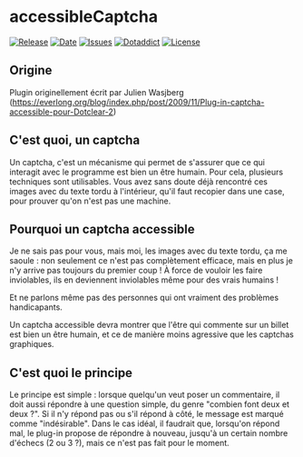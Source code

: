 # accessibleCaptcha

[![Release](https://img.shields.io/github/v/release/franck-paul/antiflood)](https://github.com/franck-paul/antiflood/releases)
[![Date](https://img.shields.io/github/release-date/franck-paul/antiflood)](https://github.com/franck-paul/antiflood/releases)
[![Issues](https://img.shields.io/github/issues/franck-paul/antiflood)](https://github.com/franck-paul/antiflood/issues)
[![Dotaddict](https://img.shields.io/badge/dotaddict-official-green.svg)](https://plugins.dotaddict.org/dc2/details/antiflood)
[![License](https://img.shields.io/github/license/franck-paul/antiflood)](https://github.com/franck-paul/antiflood/blob/master/LICENSE)

## Origine

Plugin originellement écrit par Julien Wasjberg (<https://everlong.org/blog/index.php/post/2009/11/Plug-in-captcha-accessible-pour-Dotclear-2>)

## C'est quoi, un captcha

Un captcha, c'est un mécanisme qui permet de s'assurer que ce qui interagit avec le programme est bien un être humain. Pour cela, plusieurs techniques sont utilisables. Vous avez sans doute déjà rencontré ces images avec du texte tordu à l'intérieur, qu'il faut recopier dans une case, pour prouver qu'on n'est pas une machine.

## Pourquoi un captcha accessible

Je ne sais pas pour vous, mais moi, les images avec du texte tordu, ça me saoule : non seulement ce n'est pas complètement efficace, mais en plus je n'y arrive pas toujours du premier coup ! À force de vouloir les faire inviolables, ils en deviennent inviolables même pour des vrais humains !

Et ne parlons même pas des personnes qui ont vraiment des problèmes handicapants.

Un captcha accessible devra montrer que l'être qui commente sur un billet est bien un être humain, et ce de manière moins agressive que les captchas graphiques.

## C'est quoi le principe

Le principe est simple : lorsque quelqu'un veut poser un commentaire, il doit aussi répondre à une question simple, du genre "combien font deux et deux ?". Si il n'y répond pas ou s'il répond à côté, le message est marqué comme "indésirable". Dans le cas idéal, il faudrait que, lorsqu'on répond mal, le plug-in propose de répondre à nouveau, jusqu'à un certain nombre d'échecs (2 ou 3 ?), mais ce n'est pas fait pour le moment.
